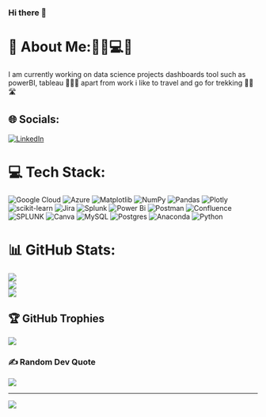 ### Hi there 👋

# 💫 About Me:👩‍💻💻📗
I am currently working on data science projects dashboards tool such as powerBI, tableau 
👩‍💻📗
apart from work i like to travel and go for trekking 🌄🌆🛣

## 🌐 Socials:
[![LinkedIn](https://img.shields.io/badge/LinkedIn-%230077B5.svg?logo=linkedin&logoColor=white)](https://linkedin.com/in/https://www.linkedin.com/in/tejashreegaikar/) 



# 💻 Tech Stack:
![Google Cloud](https://img.shields.io/badge/GoogleCloud-%234285F4.svg?style=for-the-badge&logo=google-cloud&logoColor=white) ![Azure](https://img.shields.io/badge/azure-%230072C6.svg?style=for-the-badge&logo=microsoftazure&logoColor=white) ![Matplotlib](https://img.shields.io/badge/Matplotlib-%23ffffff.svg?style=for-the-badge&logo=Matplotlib&logoColor=black) ![NumPy](https://img.shields.io/badge/numpy-%23013243.svg?style=for-the-badge&logo=numpy&logoColor=white) ![Pandas](https://img.shields.io/badge/pandas-%23150458.svg?style=for-the-badge&logo=pandas&logoColor=white) ![Plotly](https://img.shields.io/badge/Plotly-%233F4F75.svg?style=for-the-badge&logo=plotly&logoColor=white) ![scikit-learn](https://img.shields.io/badge/scikit--learn-%23F7931E.svg?style=for-the-badge&logo=scikit-learn&logoColor=white) ![Jira](https://img.shields.io/badge/jira-%230A0FFF.svg?style=for-the-badge&logo=jira&logoColor=white) ![Splunk](https://img.shields.io/badge/splunk-%23000000.svg?style=for-the-badge&logo=splunk&logoColor=white) ![Power Bi](https://img.shields.io/badge/power_bi-F2C811?style=for-the-badge&logo=powerbi&logoColor=black) ![Postman](https://img.shields.io/badge/Postman-FF6C37?style=for-the-badge&logo=postman&logoColor=white) ![Confluence](https://img.shields.io/badge/confluence-%23172BF4.svg?style=for-the-badge&logo=confluence&logoColor=white) ![SPLUNK](https://img.shields.io/badge/splunk-000000.svg?style=for-the-badge&logo=splunk&color=%23000000) ![Canva](https://img.shields.io/badge/Canva-%2300C4CC.svg?style=for-the-badge&logo=Canva&logoColor=white) ![MySQL](https://img.shields.io/badge/mysql-%2300000f.svg?style=for-the-badge&logo=mysql&logoColor=white) ![Postgres](https://img.shields.io/badge/postgres-%23316192.svg?style=for-the-badge&logo=postgresql&logoColor=white) ![Anaconda](https://img.shields.io/badge/Anaconda-%2344A833.svg?style=for-the-badge&logo=anaconda&logoColor=white) ![Python](https://img.shields.io/badge/python-3670A0?style=for-the-badge&logo=python&logoColor=ffdd54)
# 📊 GitHub Stats:
![](https://github-readme-stats.vercel.app/api?username=tejashreeG17&theme=dark&hide_border=false&include_all_commits=false&count_private=false)<br/>
![](https://github-readme-streak-stats.herokuapp.com/?user=tejashreeG17&theme=dark&hide_border=false)<br/>
![](https://github-readme-stats.vercel.app/api/top-langs/?username=tejashreeG17&theme=dark&hide_border=false&include_all_commits=false&count_private=false&layout=compact)

## 🏆 GitHub Trophies
![](https://github-profile-trophy.vercel.app/?username=tejashreeG17&theme=radical&no-frame=false&no-bg=true&margin-w=4)

### ✍️ Random Dev Quote
![](https://quotes-github-readme.vercel.app/api?type=horizontal&theme=radical)

---
[![](https://visitcount.itsvg.in/api?id=tejashreeG17&icon=0&color=0)](https://visitcount.itsvg.in)

<!-- Proudly created with GPRM ( https://gprm.itsvg.in ) -->
